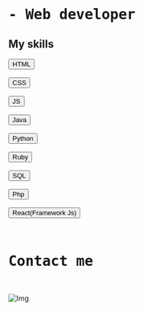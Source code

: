 <h1><pre>- Web developer </pre></h1>

## My skills

<pre>
<button>HTML</button>

<button>CSS</button>

<button>JS</button>

<button>Java</button>

<button>Python</button>

<button>Ruby</button>

<button>SQL</button>

<button>Php</button>

<button>React(Framework Js)</button>

</pre>
<pre><h1>Contact me</h1>
</pre>

![Img](images/Developer.jpg)

